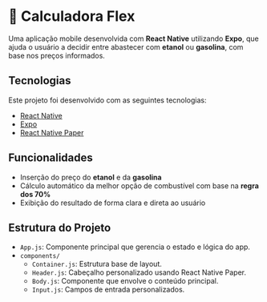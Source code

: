 # 📱 Calculadora Flex

Uma aplicação mobile desenvolvida com **React Native** utilizando **Expo**, que ajuda o usuário a decidir entre abastecer com **etanol** ou **gasolina**, com base nos preços informados.

## Tecnologias

Este projeto foi desenvolvido com as seguintes tecnologias:

- [React Native](https://reactnative.dev/)
- [Expo](https://expo.dev/)
- [React Native Paper](https://callstack.github.io/react-native-paper/)

## Funcionalidades

- Inserção do preço do **etanol** e da **gasolina**
- Cálculo automático da melhor opção de combustível com base na **regra dos 70%**
- Exibição do resultado de forma clara e direta ao usuário

## Estrutura do Projeto

- `App.js`: Componente principal que gerencia o estado e lógica do app.
- `components/`
  - `Container.js`: Estrutura base de layout.
  - `Header.js`: Cabeçalho personalizado usando React Native Paper.
  - `Body.js`: Componente que envolve o conteúdo principal.
  - `Input.js`: Campos de entrada personalizados.
